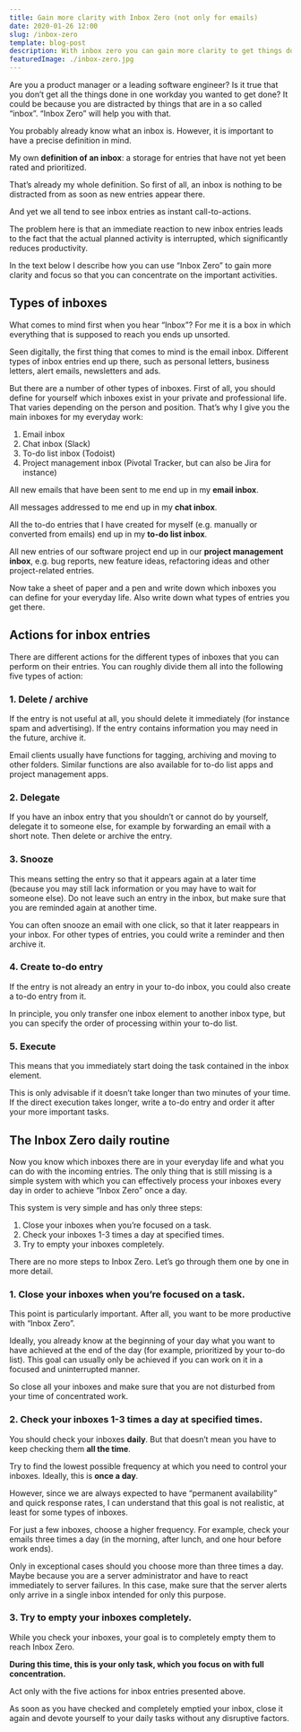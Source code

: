 ```yaml
---
title: Gain more clarity with Inbox Zero (not only for emails)
date: 2020-01-26 12:00
slug: /inbox-zero
template: blog-post
description: With inbox zero you can gain more clarity to get things done. However, Did you know that it is not only for emails? Learn here how to inbox zero.
featuredImage: ./inbox-zero.jpg
---
```


Are you a product manager or a leading software engineer? Is it true that you don’t get all the things done in one workday you wanted to get done? It could be because you are distracted by things that are in a so called “inbox”. “Inbox Zero” will help you with that.

You probably already know what an inbox is. However, it is important to have a precise definition in mind.

My own **definition of an inbox**: a storage for entries that have not yet been rated and prioritized.

That’s already my whole definition. So first of all, an inbox is nothing to be distracted from as soon as new entries appear there.

And yet we all tend to see inbox entries as instant call-to-actions.

The problem here is that an immediate reaction to new inbox entries leads to the fact that the actual planned activity is interrupted, which significantly reduces productivity.

In the text below I describe how you can use “Inbox Zero” to gain more clarity and focus so that you can concentrate on the important activities.

## Types of inboxes

What comes to mind first when you hear “Inbox”? For me it is a box in which everything that is supposed to reach you ends up unsorted.

Seen digitally, the first thing that comes to mind is the email inbox. Different types of inbox entries end up there, such as personal letters, business letters, alert emails, newsletters and ads.

But there are a number of other types of inboxes. First of all, you should define for yourself which inboxes exist in your private and professional life. That varies depending on the person and position. That’s why I give you the main inboxes for my everyday work:

1.  Email inbox
2.  Chat inbox (Slack)
3.  To-do list inbox (Todoist)
4.  Project management inbox (Pivotal Tracker, but can also be Jira for instance)

All new emails that have been sent to me end up in my **email inbox**.

All messages addressed to me end up in my **chat inbox**.

All the to-do entries that I have created for myself (e.g. manually or converted from emails) end up in my **to-do list inbox**.

All new entries of our software project end up in our **project management inbox**, e.g. bug reports, new feature ideas, refactoring ideas and other project-related entries.

Now take a sheet of paper and a pen and write down which inboxes you can define for your everyday life. Also write down what types of entries you get there.

## Actions for inbox entries

There are different actions for the different types of inboxes that you can perform on their entries. You can roughly divide them all into the following five types of action:

### 1. Delete / archive

If the entry is not useful at all, you should delete it immediately (for instance spam and advertising). If the entry contains information you may need in the future, archive it.

Email clients usually have functions for tagging, archiving and moving to other folders. Similar functions are also available for to-do list apps and project management apps.

### 2. Delegate

If you have an inbox entry that you shouldn’t or cannot do by yourself, delegate it to someone else, for example by forwarding an email with a short note. Then delete or archive the entry.

### 3. Snooze

This means setting the entry so that it appears again at a later time (because you may still lack information or you may have to wait for someone else). Do not leave such an entry in the inbox, but make sure that you are reminded again at another time.

You can often snooze an email with one click, so that it later reappears in your inbox. For other types of entries, you could write a reminder and then archive it.

### 4. Create to-do entry

If the entry is not already an entry in your to-do inbox, you could also create a to-do entry from it.

In principle, you only transfer one inbox element to another inbox type, but you can specify the order of processing within your to-do list.

### 5. Execute

This means that you immediately start doing the task contained in the inbox element.

This is only advisable if it doesn’t take longer than two minutes of your time. If the direct execution takes longer, write a to-do entry and order it after your more important tasks.

## The Inbox Zero daily routine

Now you know which inboxes there are in your everyday life and what you can do with the incoming entries. The only thing that is still missing is a simple system with which you can effectively process your inboxes every day in order to achieve “Inbox Zero” once a day.

This system is very simple and has only three steps:

1.  Close your inboxes when you’re focused on a task.
2.  Check your inboxes 1-3 times a day at specified times.
3.  Try to empty your inboxes completely.

There are no more steps to Inbox Zero. Let’s go through them one by one in more detail.

### 1. Close your inboxes when you’re focused on a task.

This point is particularly important. After all, you want to be more productive with “Inbox Zero”.

Ideally, you already know at the beginning of your day what you want to have achieved at the end of the day (for example, prioritized by your to-do list). This goal can usually only be achieved if you can work on it in a focused and uninterrupted manner.

So close all your inboxes and make sure that you are not disturbed from your time of concentrated work.

### 2. Check your inboxes 1-3 times a day at specified times.

You should check your inboxes **daily**. But that doesn’t mean you have to keep checking them **all the time**.

Try to find the lowest possible frequency at which you need to control your inboxes. Ideally, this is **once a day**.

However, since we are always expected to have “permanent availability” and quick response rates, I can understand that this goal is not realistic, at least for some types of inboxes.

For just a few inboxes, choose a higher frequency. For example, check your emails three times a day (in the morning, after lunch, and one hour before work ends).

Only in exceptional cases should you choose more than three times a day. Maybe because you are a server administrator and have to react immediately to server failures. In this case, make sure that the server alerts only arrive in a single inbox intended for only this purpose.

### 3. Try to empty your inboxes completely.

While you check your inboxes, your goal is to completely empty them to reach Inbox Zero.

**During this time, this is your only task, which you focus on with full concentration.**

Act only with the five actions for inbox entries presented above.

As soon as you have checked and completely emptied your inbox, close it again and devote yourself to your daily tasks without any disruptive factors.
